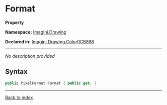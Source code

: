 # Format

**Property**

**Namespace:** [Imagini.Drawing](Imagini.Drawing.md)

**Declared in:** [Imagini.Drawing.ColorRGB888](Imagini.Drawing.ColorRGB888.md)

------


*No description provided*

## Syntax

```csharp
public PixelFormat Format { public get; }
```

------

[Back to index](index.md)